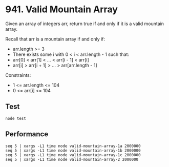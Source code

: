 # 941. Valid Mountain Array

Given an array of integers arr, return true if and only if it is a valid mountain array.

Recall that arr is a mountain array if and only if:

- arr.length >= 3
- There exists some i with 0 < i < arr.length - 1 such that:
- arr[0] < arr[1] < ... < arr[i - 1] < arr[i] 
- arr[i] > arr[i + 1] > ... > arr[arr.length - 1]

Constraints:

- 1 <= arr.length <= 104
- 0 <= arr[i] <= 104

## Test
```
node test
```

## Performance
```
seq 5 | xargs -L1 time node valid-mountain-array-1a 2000000
seq 5 | xargs -L1 time node valid-mountain-array-1b 2000000
seq 5 | xargs -L1 time node valid-mountain-array-1c 2000000
seq 5 | xargs -L1 time node valid-mountain-array-2 2000000
```
